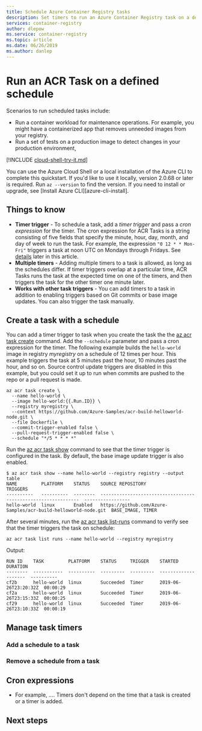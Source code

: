 ```yaml
---
title: Schedule Azure Container Registry tasks
description: Set timers to run an Azure Container Registry task on a defined schedule.
services: container-registry
author: dlepow
ms.service: container-registry
ms.topic: article
ms.date: 06/26/2019
ms.author: danlep
---
```


# Run an ACR Task on a defined schedule

Scenarios to run scheduled tasks include:

* Run a container workload for maintenance operations. For example, you might have a containerized app that removes unneeded images from your registry.
* Run a set of tests on a production image to detect changes in your production environment,

[!INCLUDE [cloud-shell-try-it.md](../../includes/cloud-shell-try-it.md)]

You can use the Azure Cloud Shell or a local installation of the Azure CLI to complete this quickstart. If you'd like to use it locally, version 2.0.68 or later is required. Run `az --version` to find the version. If you need to install or upgrade, see [Install Azure CLI][azure-cli-install].


## Things to know

* **Timer trigger** - To schedule a task, add a *timer trigger* and pass a *cron expression* for the timer. The cron expression for ACR Tasks is a string consisting of five fields that specify the minute, hour, day, month, and day of week to run the task. For example, the expression `"0 12 * * Mon-Fri"` triggers a task at noon UTC on Mondays through Fridays. See [details](#cron-expressions) later in this article.
* **Multiple timers** - Adding multiple timers to a task is allowed, as long as the schedules differ. If timer triggers overlap at a particular time, ACR Tasks runs the task at the expected time on one of the timers, and then triggers the task for the other timer one minute later.
* **Works with other task triggers** - You can add timers to a task in addition to enabling triggers based on Git commits or base image updates. You can also trigger the task manually.


## Create a task with a schedule

You can add a timer trigger to task when you create the task the the [az acr task create][az-acr-task-create] command. Add the `--schedule` parameter and pass a cron expression for the timer. The following example builds the `hello-world` image in registry *myregistry* on a schedule of 12 times per hour. This example triggers the task at 5 minutes past the hour, 10 minutes past the hour, and so on. Source control update triggers are disabled in this example, but you could set it up to run when commits are pushed to the repo or a pull request is made. 

```azurecli
az acr task create \
  --name hello-world \
  --image hello-world:{{.Run.ID}} \
  --registry myregistry \
  --context https://github.com/Azure-Samples/acr-build-helloworld-node.git \
  --file Dockerfile \
  --commit-trigger-enabled false \
  --pull-request-trigger-enabled false \
  --schedule "*/5 * * * *"
```

Run the [az acr task show][az-acr-task-show] command to see that the timer trigger is configured in the task. By default, the base image update trigger is also enabled.

```console
$ az acr task show --name hello-world --registry registry --output table
NAME         PLATFORM    STATUS    SOURCE REPOSITORY                                               TRIGGERS
----------   ----------  --------  --------------------------------------------------------------  -----------------
hello-world  linux       Enabled   https://github.com/Azure-Samples/acr-build-helloworld-node.git  BASE_IMAGE, TIMER
```

After several minutes, run the [az acr task list-runs][az-acr-task-list-runs] command to verify see that the timer triggers the task on schedule:

```azurecli
az acr task list runs --name hello-world --registry myregistry
``` 

Output:

```console
RUN ID    TASK         PLATFORM    STATUS     TRIGGER    STARTED               DURATION
--------  -----------  ----------  ---------  ---------  --------------------  ----------
cf2b      hello-world  linux       Succeeded  Timer      2019-06-26T23:20:32Z  00:00:29
cf2a      hello-world  linux       Succeeded  Timer      2019-06-26T23:15:33Z  00:00:25
cf29      hello-world  linux       Succeeded  Timer      2019-06-26T23:10:33Z  00:00:19
```
            
## Manage task timers

### Add a schedule to a task

### Remove a schedule from a task

## Cron expressions

*  For example, .... Timers don't depend on the time that a task is created or a timer is added.

## Next steps


<!-- LINKS - External -->
[task-examples]: https://github.com/Azure-Samples/acr-tasks


<!-- LINKS - Internal -->
[az-acr-task-create]: /cli/azure/acr/task#az-acr-task-create
[az-acr-task-show]: /cli/azure/acr/task#az-acr-task-show
[az-acr-task-list-runs]: /cli/azure/acr/task#az-acr-task-list-runs
[az-acr-task-timer-add]: /cli/azure/acr/task/timer#az-acr-task-timer-add
[az-acr-task-timer-remove]: /cli/azure/acr/task/timer#az-acr-task-timer-remove
[az-acr-run]: /cli/azure/acr#az-acr-run
[az-acr-task]: /cli/azure/acr/task